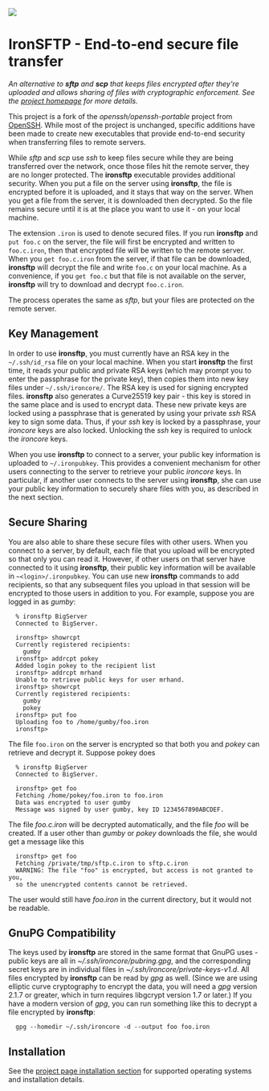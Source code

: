 ![][logo]

# IronSFTP - End-to-end secure file transfer

_An alternative to **sftp** and **scp** that keeps files encrypted after they're uploaded and allows sharing of files with cryptographic enforcement. See the [project homepage][homepage] for more details._

This project is a fork of the *openssh/openssh-portable* project from [OpenSSH](http://openssh.com). While most of the project is unchanged, specific additions have been made to create new executables that provide end-to-end security when transferring files to remote servers.

While *sftp* and *scp* use *ssh* to keep files secure while they are being transferred over the network, once those files hit the remote server, they are no longer protected. The **ironsftp** executable provides additional security. When you put a file on the server using **ironsftp**, the file is encrypted before it is uploaded, and it stays that way on the server. When you get a file from the server, it is downloaded then decrypted. So the file remains secure until it is at the place you want to use it - on your local machine.

The extension `.iron` is used to denote secured files. If you run **ironsftp** and `put foo.c` on the server, the file will first be encrypted and written to `foo.c.iron`, then that encrypted file will be written to the remote server. When you `get foo.c.iron` from the server, if that file can be downloaded, **ironsftp** will decrypt the file and write `foo.c` on your local machine. As a convenience, if you `get foo.c` but that file is not available on the server, **ironsftp** will try to download and decrypt `foo.c.iron`.

The process operates the same as *sftp*, but your files are protected on the remote server.

## Key Management

In order to use **ironsftp**, you must currently have an RSA key in the `~/.ssh/id_rsa` file on your local machine. When you start **ironsftp** the first time, it reads your public and private RSA keys (which may prompt you to enter the passphrase for the private key), then copies them into new key files under `~/.ssh/ironcore/`. The RSA key is used for signing encrypted files. **ironsftp** also generates a Curve25519 key pair - this key is stored in the same place and is used to encrypt data. These new private keys are locked using a passphrase that is generated by using your private *ssh* RSA key to sign some data. Thus, if your *ssh* key is locked by a passphrase, your *ironcore* keys are also locked. Unlocking the *ssh* key is required to unlock the *ironcore* keys.

When you use **ironsftp** to connect to a server, your public key information is uploaded to `~/.ironpubkey`. This provides a convenient mechanism for other users connecting to the server to retrieve your public *ironcore* keys. In particular, if another user connects to the server using **ironsftp**, she can use your public key information to securely share files with you, as described in the next section.

## Secure Sharing

You are also able to share these secure files with other users. When you connect to a server, by default, each file that you upload will be encrypted so that only you can read it. However, if other users on that server have connected to it using **ironsftp**, their public key information will be available in `~<login>/.ironpubkey`. You can use new **ironsftp** commands to add recipients, so that any subsequent files you upload in that session will be encrypted to those users in addition to you. For example, suppose you are logged in as *gumby*:
```
  % ironsftp BigServer
  Connected to BigServer.

  ironsftp> showrcpt
  Currently registered recipients:
    gumby
  ironsftp> addrcpt pokey
  Added login pokey to the recipient list
  ironsftp> addrcpt mrhand
  Unable to retrieve public keys for user mrhand.
  ironsftp> showrcpt
  Currently registered recipients:
    gumby
    pokey
  ironsftp> put foo
  Uploading foo to /home/gumby/foo.iron
  ironsftp>
```

The file `foo.iron` on the server is encrypted so that both you and *pokey* can retrieve and decrypt it. Suppose pokey does
```
  % ironsftp BigServer
  Connected to BigServer.

  ironsftp> get foo
  Fetching /home/pokey/foo.iron to foo.iron
  Data was encrypted to user gumby
  Message was signed by user gumby, key ID 1234567890ABCDEF.
```

The file *foo.c.iron* will be decrypted automatically, and the file *foo* will be created. If a user other than *gumby* or *pokey* downloads the file, she would get a message like this
```
  ironsftp> get foo
  Fetching /private/tmp/sftp.c.iron to sftp.c.iron
  WARNING: The file "foo" is encrypted, but access is not granted to you,
  so the unencrypted contents cannot be retrieved.
```

The user would still have *foo.iron* in the current directory, but it would not be readable.

## GnuPG Compatibility
The keys used by **ironsftp** are stored in the same format that GnuPG uses - public keys are all in *~/.ssh/ironcore/pubring.gpg*, and the corresponding secret keys are in individual files in *~/.ssh/ironcore/private-keys-v1.d*.  All files encrypted by **ironsftp** can be read by *gpg* as well. (Since we are using elliptic curve cryptography to encrypt the data, you will need a *gpg* version 2.1.7 or greater, which in turn requires libgcrypt version 1.7 or later.) If you have a modern version of *gpg*, you can run something like this to decrypt a file encrypted by **ironsftp**:
```
  gpg --homedir ~/.ssh/ironcore -d --output foo foo.iron
```

## Installation

See the [project page installation section][homepageinstall] for supported operating systems and installation details.

[logo]: https://ironcorelabs.com/img/products/ironsftp.png
[homepage]: https://ironcorelabs.com/products/ironsftp
[homepageinstall]: https://ironcorelabs.com/products/ironsftp#installation
